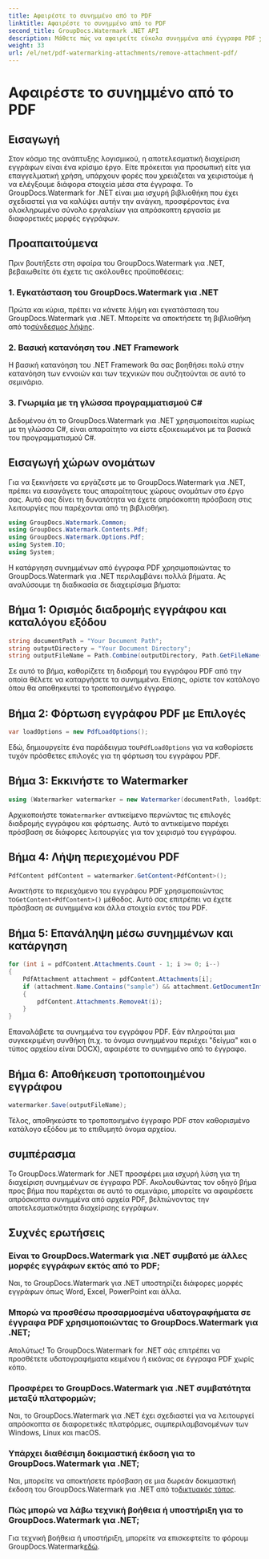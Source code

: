 ```yaml
---
title: Αφαιρέστε το συνημμένο από το PDF
linktitle: Αφαιρέστε το συνημμένο από το PDF
second_title: GroupDocs.Watermark .NET API
description: Μάθετε πώς να αφαιρείτε εύκολα συνημμένα από έγγραφα PDF χρησιμοποιώντας το GroupDocs.Watermark για .NET. Βελτιώστε την αποτελεσματικότητα διαχείρισης εγγράφων σας.
weight: 33
url: /el/net/pdf-watermarking-attachments/remove-attachment-pdf/
---
```


# Αφαιρέστε το συνημμένο από το PDF

## Εισαγωγή
Στον κόσμο της ανάπτυξης λογισμικού, η αποτελεσματική διαχείριση εγγράφων είναι ένα κρίσιμο έργο. Είτε πρόκειται για προσωπική είτε για επαγγελματική χρήση, υπάρχουν φορές που χρειάζεται να χειριστούμε ή να ελέγξουμε διάφορα στοιχεία μέσα στα έγγραφα. Το GroupDocs.Watermark for .NET είναι μια ισχυρή βιβλιοθήκη που έχει σχεδιαστεί για να καλύψει αυτήν την ανάγκη, προσφέροντας ένα ολοκληρωμένο σύνολο εργαλείων για απρόσκοπτη εργασία με διαφορετικές μορφές εγγράφων.
## Προαπαιτούμενα
Πριν βουτήξετε στη σφαίρα του GroupDocs.Watermark για .NET, βεβαιωθείτε ότι έχετε τις ακόλουθες προϋποθέσεις:
### 1. Εγκατάσταση του GroupDocs.Watermark για .NET
 Πρώτα και κύρια, πρέπει να κάνετε λήψη και εγκατάσταση του GroupDocs.Watermark για .NET. Μπορείτε να αποκτήσετε τη βιβλιοθήκη από το[σύνδεσμος λήψης](https://releases.groupdocs.com/Watermark/net/).
### 2. Βασική κατανόηση του .NET Framework
Η βασική κατανόηση του .NET Framework θα σας βοηθήσει πολύ στην κατανόηση των εννοιών και των τεχνικών που συζητούνται σε αυτό το σεμινάριο.
### 3. Γνωριμία με τη γλώσσα προγραμματισμού C#
Δεδομένου ότι το GroupDocs.Watermark για .NET χρησιμοποιείται κυρίως με τη γλώσσα C#, είναι απαραίτητο να είστε εξοικειωμένοι με τα βασικά του προγραμματισμού C#.

## Εισαγωγή χώρων ονομάτων
Για να ξεκινήσετε να εργάζεστε με το GroupDocs.Watermark για .NET, πρέπει να εισαγάγετε τους απαραίτητους χώρους ονομάτων στο έργο σας. Αυτό σας δίνει τη δυνατότητα να έχετε απρόσκοπτη πρόσβαση στις λειτουργίες που παρέχονται από τη βιβλιοθήκη.

```csharp
using GroupDocs.Watermark.Common;
using GroupDocs.Watermark.Contents.Pdf;
using GroupDocs.Watermark.Options.Pdf;
using System.IO;
using System;
```
Η κατάργηση συνημμένων από έγγραφα PDF χρησιμοποιώντας το GroupDocs.Watermark για .NET περιλαμβάνει πολλά βήματα. Ας αναλύσουμε τη διαδικασία σε διαχειρίσιμα βήματα:
## Βήμα 1: Ορισμός διαδρομής εγγράφου και καταλόγου εξόδου
```csharp
string documentPath = "Your Document Path";
string outputDirectory = "Your Document Directory";
string outputFileName = Path.Combine(outputDirectory, Path.GetFileName(documentPath));
```
Σε αυτό το βήμα, καθορίζετε τη διαδρομή του εγγράφου PDF από την οποία θέλετε να καταργήσετε τα συνημμένα. Επίσης, ορίστε τον κατάλογο όπου θα αποθηκευτεί το τροποποιημένο έγγραφο.
## Βήμα 2: Φόρτωση εγγράφου PDF με Επιλογές
```csharp
var loadOptions = new PdfLoadOptions();
```
 Εδώ, δημιουργείτε ένα παράδειγμα του`PdfLoadOptions` για να καθορίσετε τυχόν πρόσθετες επιλογές για τη φόρτωση του εγγράφου PDF.
## Βήμα 3: Εκκινήστε το Watermarker
```csharp
using (Watermarker watermarker = new Watermarker(documentPath, loadOptions))
```
 Αρχικοποιήστε το`Watermarker` αντικείμενο περνώντας τις επιλογές διαδρομής εγγράφου και φόρτωσης. Αυτό το αντικείμενο παρέχει πρόσβαση σε διάφορες λειτουργίες για τον χειρισμό του εγγράφου.
## Βήμα 4: Λήψη περιεχομένου PDF
```csharp
PdfContent pdfContent = watermarker.GetContent<PdfContent>();
```
 Ανακτήστε το περιεχόμενο του εγγράφου PDF χρησιμοποιώντας το`GetContent<PdfContent>()` μέθοδος. Αυτό σας επιτρέπει να έχετε πρόσβαση σε συνημμένα και άλλα στοιχεία εντός του PDF.
## Βήμα 5: Επανάληψη μέσω συνημμένων και κατάργηση
```csharp
for (int i = pdfContent.Attachments.Count - 1; i >= 0; i--)
{
    PdfAttachment attachment = pdfContent.Attachments[i];
    if (attachment.Name.Contains("sample") && attachment.GetDocumentInfo().FileType == FileType.DOCX)
    {
        pdfContent.Attachments.RemoveAt(i);
    }
}
```
Επαναλάβετε τα συνημμένα του εγγράφου PDF. Εάν πληρούται μια συγκεκριμένη συνθήκη (π.χ. το όνομα συνημμένου περιέχει "δείγμα" και ο τύπος αρχείου είναι DOCX), αφαιρέστε το συνημμένο από το έγγραφο.
## Βήμα 6: Αποθήκευση τροποποιημένου εγγράφου
```csharp
watermarker.Save(outputFileName);
```
Τέλος, αποθηκεύστε το τροποποιημένο έγγραφο PDF στον καθορισμένο κατάλογο εξόδου με το επιθυμητό όνομα αρχείου.

## συμπέρασμα
Το GroupDocs.Watermark for .NET προσφέρει μια ισχυρή λύση για τη διαχείριση συνημμένων σε έγγραφα PDF. Ακολουθώντας τον οδηγό βήμα προς βήμα που παρέχεται σε αυτό το σεμινάριο, μπορείτε να αφαιρέσετε απρόσκοπτα συνημμένα από αρχεία PDF, βελτιώνοντας την αποτελεσματικότητα διαχείρισης εγγράφων.
## Συχνές ερωτήσεις
### Είναι το GroupDocs.Watermark για .NET συμβατό με άλλες μορφές εγγράφων εκτός από το PDF;
Ναι, το GroupDocs.Watermark για .NET υποστηρίζει διάφορες μορφές εγγράφων όπως Word, Excel, PowerPoint και άλλα.
### Μπορώ να προσθέσω προσαρμοσμένα υδατογραφήματα σε έγγραφα PDF χρησιμοποιώντας το GroupDocs.Watermark για .NET;
Απολύτως! Το GroupDocs.Watermark for .NET σάς επιτρέπει να προσθέτετε υδατογραφήματα κειμένου ή εικόνας σε έγγραφα PDF χωρίς κόπο.
### Προσφέρει το GroupDocs.Watermark για .NET συμβατότητα μεταξύ πλατφορμών;
Ναι, το GroupDocs.Watermark για .NET έχει σχεδιαστεί για να λειτουργεί απρόσκοπτα σε διαφορετικές πλατφόρμες, συμπεριλαμβανομένων των Windows, Linux και macOS.
### Υπάρχει διαθέσιμη δοκιμαστική έκδοση για το GroupDocs.Watermark για .NET;
 Ναι, μπορείτε να αποκτήσετε πρόσβαση σε μια δωρεάν δοκιμαστική έκδοση του GroupDocs.Watermark για .NET από το[δικτυακός τόπος](https://releases.groupdocs.com/).
### Πώς μπορώ να λάβω τεχνική βοήθεια ή υποστήριξη για το GroupDocs.Watermark για .NET;
 Για τεχνική βοήθεια ή υποστήριξη, μπορείτε να επισκεφτείτε το φόρουμ GroupDocs.Watermark[εδώ](https://forum.groupdocs.com/c/watermark/19).